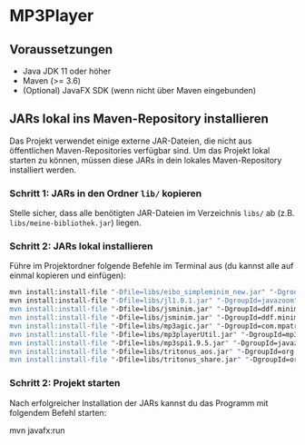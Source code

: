 # MP3Player

## Voraussetzungen

- Java JDK 11 oder höher
- Maven (>= 3.6)
- (Optional) JavaFX SDK (wenn nicht über Maven eingebunden)

## JARs lokal ins Maven-Repository installieren

Das Projekt verwendet einige externe JAR-Dateien, die nicht aus öffentlichen Maven-Repositories verfügbar sind. 
Um das Projekt lokal starten zu können, müssen diese JARs in dein lokales Maven-Repository installiert werden.

### Schritt 1: JARs in den Ordner `lib/` kopieren

Stelle sicher, dass alle benötigten JAR-Dateien im Verzeichnis `libs/` ab (z.B. `libs/meine-bibliothek.jar`) liegen.

### Schritt 2: JARs lokal installieren

Führe im Projektordner folgende Befehle im Terminal aus (du kannst alle auf einmal kopieren und einfügen):

```bash
mvn install:install-file "-Dfile=libs/eibo_simpleminim_new.jar" "-DgroupId=de.hsrm.mi.eibo" "-DartifactId=simpleminim" "-Dversion=1.0" "-Dpackaging=jar"
mvn install:install-file "-Dfile=libs/jl1.0.1.jar" "-DgroupId=javazoom" "-DartifactId=jl" "-Dversion=1.0.1" "-Dpackaging=jar
mvn install:install-file "-Dfile=libs/jsminim.jar" "-DgroupId=ddf.minim" "-DartifactId=jsminim" "-Dversion=2.2.2" "-Dpackaging=jar"
mvn install:install-file "-Dfile=libs/jsminim.jar" "-DgroupId=ddf.minim" "-DartifactId=jsminim" "-Dversion=2.2.2" "-Dpackaging=jar"
mvn install:install-file "-Dfile=libs/mp3agic.jar" "-DgroupId=com.mpatric" "-DartifactId=mp3agic" "-Dversion=0.9.1" "-Dpackaging=jar"
mvn install:install-file "-Dfile=libs/mp3playerUtil.jar" "-DgroupId=mp3player" "-DartifactId=mp3player-util" "-Dversion=1.0" "-Dpackaging=jar"
mvn install:install-file "-Dfile=libs/mp3spi1.9.5.jar" "-DgroupId=javazoom" "-DartifactId=mp3spi" "-Dversion=1.9.5" "-Dpackaging=jar"
mvn install:install-file "-Dfile=libs/tritonus_aos.jar" "-DgroupId=org.tritonus" "-DartifactId=tritonus-aos" "-Dversion=0.3.7" "-Dpackaging=jar"
mvn install:install-file "-Dfile=libs/tritonus_share.jar" "-DgroupId=org.tritonus" "-DartifactId=tritonus-share" "-Dversion=0.3.7" "-Dpackaging=jar"
```

### Schritt 2: Projekt starten

Nach erfolgreicher Installation der JARs kannst du das Programm mit folgendem Befehl starten:

mvn javafx:run
